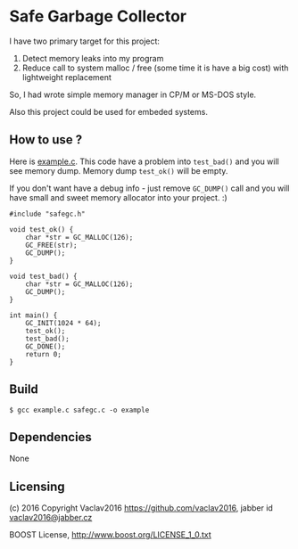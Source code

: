 # Safe Garbage Collector

I have two primary target for this project:

1. Detect memory leaks into my program
2. Reduce call to system malloc / free (some time it is have a big cost) with lightweight replacement
 
So, I had wrote simple memory manager in CP/M or MS-DOS style.

Also this project could be used for embeded systems.

## How to use ?

Here is [example.c](example.c). This code have a problem into `test_bad()` and you will see memory dump. Memory dump `test_ok()` will be empty.

If you don't want have a debug info - just remove `GC_DUMP()` call and you will have small and sweet memory allocator into your project. :)

    #include "safegc.h"

    void test_ok() {
    	char *str = GC_MALLOC(126);
    	GC_FREE(str);
    	GC_DUMP();
    }

    void test_bad() {
    	char *str = GC_MALLOC(126);
    	GC_DUMP();
    }

    int main() {
    	GC_INIT(1024 * 64);
    	test_ok();
    	test_bad();
    	GC_DONE();
    	return 0;
    }

## Build

    $ gcc example.c safegc.c -o example

## Dependencies

None

## Licensing

(c) 2016 Copyright Vaclav2016 https://github.com/vaclav2016, jabber id vaclav2016@jabber.cz

BOOST License, <http://www.boost.org/LICENSE_1_0.txt>
